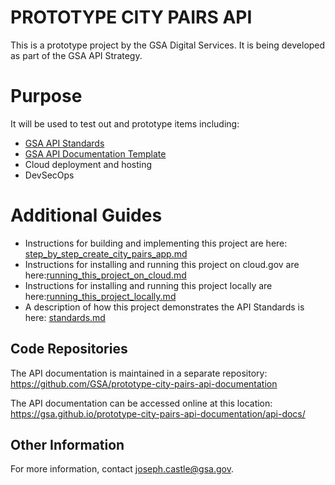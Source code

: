 # PROTOTYPE CITY PAIRS API
This is a prototype project by the GSA Digital Services. It is being developed as part of the GSA API Strategy. 

# Purpose
It will be used to test out and prototype items including:
- [GSA API Standards](https://github.com/GSA/api-standards/tree/converting-gsa-standards)
- [GSA API Documentation Template](https://github.com/GSA/api-documentation-template)
- Cloud deployment and hosting
- DevSecOps

# Additional Guides
- Instructions for building and implementing this project are here: [step_by_step_create_city_pairs_app.md](step_by_step_create_city_pairs_app.md)
- Instructions for installing and running this project on cloud.gov are here:[running_this_project_on_cloud.md](running_this_project_on_cloud.md)
- Instructions for installing and running this project locally are here:[running_this_project_locally.md](running_this_project_locally.md)
- A description of how this project demonstrates the API Standards is here: [standards.md](standards.md)

## Code Repositories
The API documentation is maintained in a separate repository: https://github.com/GSA/prototype-city-pairs-api-documentation

The API documentation can be accessed online at this location: https://gsa.github.io/prototype-city-pairs-api-documentation/api-docs/

## Other Information
For more information, contact joseph.castle@gsa.gov.
